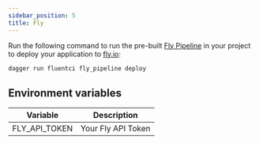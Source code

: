 ```yaml
---
sidebar_position: 5
title: Fly
---
```



Run the following command to run the pre-built [Fly Pipeline](https://github.com/fluent-ci-templates/fly-pipeline) in your project to deploy your application to [fly.io](http://fly.io):

```bash
dagger run fluentci fly_pipeline deploy
```

## Environment variables

| Variable      | Description        |
| --------------| -------------------|
| FLY_API_TOKEN | Your Fly API Token |